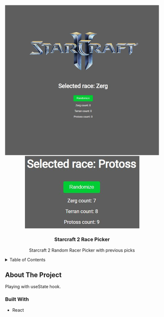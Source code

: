<a name="readme-top"></a>
<!-- PROJECT LOGO -->
<br />
<div align="center">
    <img src="images/starcraftsplash.jpg" alt="Splash">
    <img src="images/starcraftsplash2.jpg" alt="Splash">
</div>
<div align="center">
<h3 align="center">Starcraft 2 Race Picker</h3>
  <p align="center">
    Starcraft 2 Random Racer Picker with previous picks
    <br />
  </p>
</div>



<!-- TABLE OF CONTENTS -->
<details>
  <summary>Table of Contents</summary>
  <ol>
    <li>
      <a href="#about-the-project">About The Project</a>
      <ul>
        <li><a href="#built-with">Built With</a></li>
      </ul>
    </li>
  </ol>
</details>



<!-- ABOUT THE PROJECT -->
## About The Project
Playing with useState hook.

### Built With

* React
